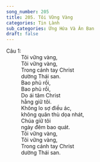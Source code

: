 ```yaml
---
song_number: 205
title: 205. Tôi Vững Vàng
categories: Tin Lành
sub_categories: Ứng Hứa Và Ân Ban
draft: false
---
```

<dl><dt>Câu 1:</dt><dd data-verse="1">Tôi vững vàng, <br/>Tôi vững vàng, <br/>Trong cánh tay Christ <br/>dường Thái san. <br/>Bao phủ rồi, <br/>Bao phủ rồi, <br/>Do ái tâm Christ <br/>hằng giữ tôi. <br/>Không lo sợ điều ác, <br/>không quân thù dọa nhát, <br/>Chúa giữ tôi <br/>ngày đêm bao quát. <br/>Tôi vững vàng, <br/>Tôi vững vàng, <br/>Trong cánh tay Christ <br/>dường Thái san. </dd></dl>